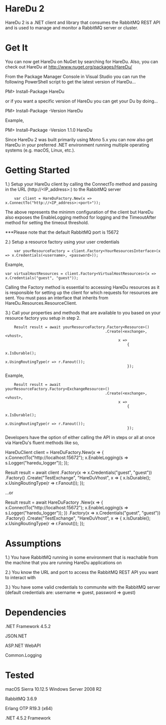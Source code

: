 HareDu 2
========
HareDu 2 is a .NET client and library that consumes the RabbitMQ REST API and is used to manage and monitor a RabbitMQ server or cluster.


Get It
======

You can now get HareDu on NuGet by searching for HareDu. Also, you can check out HareDu at http://www.nuget.org/packages/HareDu/

From the Package Manager Console in Visual Studio you can run the following PowerShell script to get the latest version of HareDu...

PM> Install-Package HareDu

or if you want a specific version of HareDu you can get your Du by doing...

PM> Install-Package -Version <version> HareDu

Example,

PM> Install-Package -Version 1.1.0 HareDu

Since HareDu 2 was built primarily using Mono 5.x you can now also get HareDu in your preferred .NET environment running multiple operating systems (e.g. macOS, Linux, etc.). 


Getting Started
===============

1.) Setup your HareDu client by calling the ConnectTo method and passing in the URL (http://<IP_address>:<port>) to the RabbitMQ server

		var client = HareDuFactory.New(x => x.ConnectTo("http://<IP_address>:<port>"));

The above represents the minimm configuration of the client but HareDu also exposes the EnableLogging method for logging and the TimeoutAfter method for setting the timeout threshold.

***Please note that the default RabbitMQ port is 15672


2.) Setup a resource factory using your user credentials

		var yourResourceFactory = client.Factory<YourResourcesInterface>(x => x.Credentials(<username>, <password>));

Example,

    var virtualHostResources = client.Factory<VirtualHostResources>(x => x.Credentials("guest", "guest"));

Calling the Factory method is essential to accessing HareDu resources as it is responsible for setting up the client for which requests for resources are sent. You must pass an interface that inherits from HareDu.Resources.ResourceClient. 


3.) Call your properties and methods that are available to you based on your resource factory you setup in step 2.

        Result result = await yourResourceFactory.Factory<Resource>()
                                                 .Create(<exchange>, <vhost>,
                                                       x =>
                                                           {
                                                               x.IsDurable();
                                                               x.UsingRoutingType(r => r.Fanout());
                                                           });

Example,

        Result result = await yourResourceFactory.Factory<ExchangeResource>()
                                                 .Create(<exchange>, <vhost>,
                                                       x =>
                                                           {
                                                               x.IsDurable();
                                                               x.UsingRoutingType(r => r.Fanout());
                                                           });


Developers have the option of either calling the API in steps or all at once via HareDu's fluent methods like so,

HareDuClient client = HareDuFactory.New(x =>
								            {
								                x.ConnectTo("http://localhost:15672");
								                x.EnableLogging(s => s.Logger("haredu_logger"));
								            });

Result result = await client
    .Factory<VirtualHostResource>(x => x.Credentials("guest", "guest"))
    .Factory<ExchangeResource>()
    .Create("TestExchange", "HareDuVhost", x =>
									    {
									        x.IsDurable();
									        x.UsingRoutingType(r => r.Fanout());
									    });

...or

Result result = await HareDuFactory
	.New(x =>
            {
                x.ConnectTo("http://localhost:15672");
                x.EnableLogging(s => s.Logger("haredu_logger"));
            })
    .Factory<VirtualHostResource>(x => x.Credentials("guest", "guest"))
    .Factory<ExchangeResource>()
    .Create("TestExchange", "HareDuVhost", x =>
									    {
									        x.IsDurable();
									        x.UsingRoutingType(r => r.Fanout());
									    });


Assumptions
===========
1.) You have RabbitMQ running in some environment that is reachable from the machine that you are running HareDu applications on

2.) You know the URL and port to access the RabbitMQ REST API you want to interact with

3.) You have some valid credentials to communite with the RabbitMQ server (default credentials are: username => guest, password => guest)


Dependencies
============
.NET Framework 4.5.2

JSON.NET

ASP.NET WebAPI

Common.Logging


Tested
======
macOS Sierra 10.12.5
Windows Server 2008 R2

RabbitMQ 3.6.9

Erlang OTP R19.3 (x64)

.NET 4.5.2 Framework


